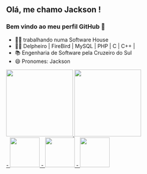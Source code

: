 ## Olá, me chamo Jackson ! 
### Bem vindo ao meu perfil GitHub 👋

- 👨‍💼 trabalhando numa Software House 
- 👨‍💻 Delpheiro | FireBird | MySQL | PHP | C | C++ |
- 📚 Engenharia de Software pela Cruzeiro do Sul
- 😄 Pronomes: Jackson

<div>
<a href="https://github.com/JackMenezes">
<img height="180em" src="https://github-readme-stats.vercel.app/api/top-langs/?username=JackMenezes&layout=compact&langs_count=7&theme=dracula"/>
<img height="180em" src="https://github-readme-stats.vercel.app/api?username=JackMenezes&show_icons=true&theme=dracula&include_all_commits=true&count_private=true"/>
</div>
 -
<img height="80em" width="80em" src="https://cdn.jsdelivr.net/gh/devicons/devicon/icons/c/c-original.svg" />
 -
<img height="80em" width="80em" src="https://cdn.jsdelivr.net/gh/devicons/devicon/icons/mysql/mysql-original-wordmark.svg" />    
-
<img height="80em" width="80em" src="https://cdn.jsdelivr.net/gh/devicons/devicon/icons/csharp/csharp-original.svg" />
